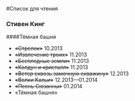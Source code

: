 #Список для чтения

### Стивен Кинг

####Тёмная башня

  * ~~«Стрелок»~~ 10.2013
  * ~~«Извлечение троих»~~ 11.2013
  * ~~«Бесплодные земли»~~ 11.2013
  * ~~«Колдун и кристалл»~~ 11.2013
  * ~~«Ветер сквозь замочную скважину»~~ 12.2013
  * ~~«Волки Кальи»~~ 12.2013—01.2014
  * ~~«Песнь Сюзанны»~~ 01.2014
  * «Тёмная башня»
